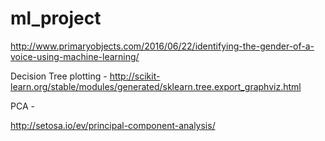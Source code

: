 # ml_project

http://www.primaryobjects.com/2016/06/22/identifying-the-gender-of-a-voice-using-machine-learning/

Decision Tree plotting - 
http://scikit-learn.org/stable/modules/generated/sklearn.tree.export_graphviz.html

PCA - 

http://setosa.io/ev/principal-component-analysis/